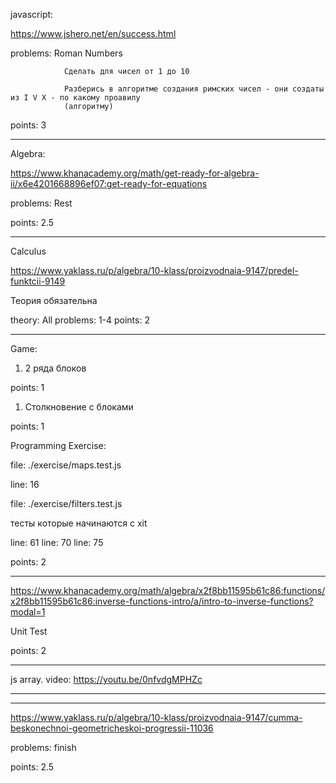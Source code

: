 
javascript:

https://www.jshero.net/en/success.html

problems: Roman Numbers

				Сделать для чисел от 1 до 10

				Разберись в алгоритме создания римских чисел - они создаты из I V X - по какому проавилу
				(алгоритму)


points: 3


---

Algebra:

https://www.khanacademy.org/math/get-ready-for-algebra-ii/x6e4201668896ef07:get-ready-for-equations

problems: Rest

points: 2.5


---
Calculus

https://www.yaklass.ru/p/algebra/10-klass/proizvodnaia-9147/predel-funktcii-9149

Теория обязательна

theory: All
problems: 1-4
points: 2

---

Game:

1. 2 ряда блоков

points: 1

1. Столкновение с блоками

points: 1


Programming Exercise:

file: ./exercise/maps.test.js

line: 16


file: ./exercise/filters.test.js

тесты которые начинаются с xit

line: 61
line: 70
line: 75

points: 2

---
https://www.khanacademy.org/math/algebra/x2f8bb11595b61c86:functions/x2f8bb11595b61c86:inverse-functions-intro/a/intro-to-inverse-functions?modal=1


Unit Test

points: 2

---

js array. video: https://youtu.be/0nfvdgMPHZc

---
---

https://www.yaklass.ru/p/algebra/10-klass/proizvodnaia-9147/cumma-beskonechnoi-geometricheskoi-progressii-11036

problems: finish

points: 2.5
